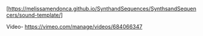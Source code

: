 [https://melissamendonca.github.io/SynthandSequences/SynthsandSequencers/sound-template/]

Video- https://vimeo.com/manage/videos/684066347
